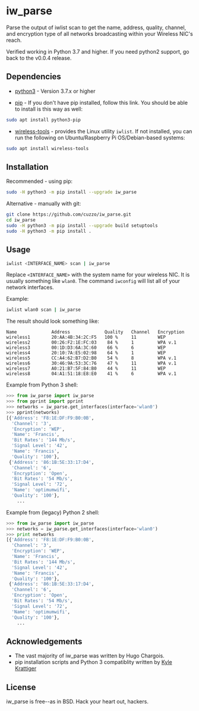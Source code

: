 iw_parse
========

Parse the output of iwlist scan to get the name, address, quality, channel, and encryption type of all networks broadcasting within your Wireless NIC's reach.

Verified working in Python 3.7 and higher. If you need python2 support, go back to the v0.0.4 release.

Dependencies
------------

* [python3](https://www.python.org) - Version 3.7.x or higher

* [pip](https://pip.pypa.io/en/latest/installing/ "pip installation guide") - If you don't have pip installed, follow this link. You should be able to install is this way as well:

```bash
sudo apt install python3-pip
```

* [wireless-tools](https://packages.ubuntu.com/focal/wireless-tools) - provides the Linux utility `iwlist`. If not installed, you can run the following on Ubuntu/Raspberry Pi OS/Debian-based systems:

```bash
sudo apt install wireless-tools
```

Installation
------------

Recommended - using pip:

```bash
sudo -H python3 -m pip install --upgrade iw_parse
```

Alternative - manually with git:
```bash
git clone https://github.com/cuzzo/iw_parse.git
cd iw_parse
sudo -H python3 -m pip install --upgrade build setuptools
sudo -H python3 -m pip install .
```

Usage
-----

```bash
iwlist <INTERFACE_NAME> scan | iw_parse
```

Replace `<INTERFACE_NAME>` with the system name for your wireless NIC. It is usually something like `wlan0`. The command `iwconfig` will list all of your network interfaces.

Example:

```bash
iwlist wlan0 scan | iw_parse
```

The result should look something like:

```
Name             Address             Quality   Channel   Encryption
wireless1        20:AA:4B:34:2C:F5   100 %     11        WEP
wireless2        00:26:F2:1E:FC:03    84 %     1         WPA v.1
wireless3        00:1D:D3:6A:3C:60    66 %     6         WEP
wireless4        20:10:7A:E5:02:98    64 %     1         WEP
wireless5        CC:A4:62:B7:D2:B0    54 %     8         WPA v.1
wireless6        30:46:9A:53:3C:76    47 %     11        WPA v.1
wireless7        A0:21:B7:5F:84:B0    44 %     11        WEP
wireless8        04:A1:51:18:E8:E0    41 %     6         WPA v.1
```

Example from Python 3 shell:

```python
>>> from iw_parse import iw_parse
>>> from pprint import pprint
>>> networks = iw_parse.get_interfaces(interface='wlan0')
>>> pprint(networks)
[{'Address': 'F8:1E:DF:F9:B0:0B',
  'Channel': '3',
  'Encryption': 'WEP',
  'Name': 'Francis',
  'Bit Rates': '144 Mb/s',
  'Signal Level': '42',
  'Name': 'Francis',
  'Quality': '100'},
 {'Address': '86:1B:5E:33:17:D4',
  'Channel': '6',
  'Encryption': 'Open',
  'Bit Rates': '54 Mb/s',
  'Signal Level': '72',
  'Name': 'optimumwifi',
  'Quality': '100'},
    ...
```

Example from (legacy) Python 2 shell:

```python
>>> from iw_parse import iw_parse
>>> networks = iw_parse.get_interfaces(interface='wlan0')
>>> print networks
[{'Address': 'F8:1E:DF:F9:B0:0B',
  'Channel': '3',
  'Encryption': 'WEP',
  'Name': 'Francis',
  'Bit Rates': '144 Mb/s',
  'Signal Level': '42',
  'Name': 'Francis',
  'Quality': '100'},
 {'Address': '86:1B:5E:33:17:D4',
  'Channel': '6',
  'Encryption': 'Open',
  'Bit Rates': '54 Mb/s',
  'Signal Level': '72',
  'Name': 'optimumwifi',
  'Quality': '100'},
    ...
```

Acknowledgements
----------------

* The vast majority of iw_parse was written by Hugo Chargois.
* pip installation scripts and Python 3 compatiblity written by [Kyle Krattiger](https://gitlab.com/mrmusic25)

License
-------

iw_parse is free--as in BSD. Hack your heart out, hackers.
